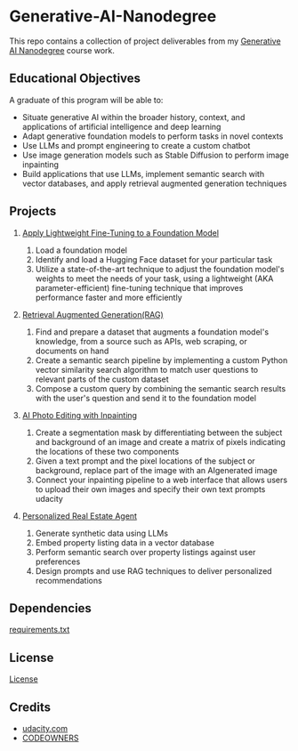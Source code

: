 # Generative-AI-Nanodegree
This repo contains a collection of project deliverables from my [Generative AI Nanodegree](https://www.udacity.com/course/generative-ai--nd608) course work.

## Educational Objectives
A graduate of this program will be able to:
  - Situate generative AI within the broader history, context, and
  applications of artificial intelligence and deep learning
  - Adapt generative foundation models to perform tasks in
  novel contexts
  - Use LLMs and prompt engineering to create a custom
  chatbot
  - Use image generation models such as Stable Diffusion to
  perform image inpainting
  - Build applications that use LLMs, implement semantic search
  with vector databases, and apply retrieval augmented
  generation techniques

## Projects
1. [Apply Lightweight Fine-Tuning to a Foundation Model](https://github.com/amanpreetsingh459/Generative-AI/tree/main/1.%20Generative%20AI%20Fundamentals/Project1-Lightweight%20Fine-Tuning(PEFT))
    1. Load a foundation model
    2. Identify and load a Hugging Face dataset for your particular task
    3. Utilize a state-of-the-art technique to adjust the foundation model's weights to meet the needs of your task, using a lightweight (AKA parameter-efficient) fine-tuning technique that improves performance faster and more efficiently

2. [Retrieval Augmented Generation(RAG)](https://github.com/amanpreetsingh459/Generative-AI/tree/main/2.%20LLMs%20%26%20Text%20Generation/Project2-Retrieval-Augmented-Generation(RAG))
    1. Find and prepare a dataset that augments a foundation model's knowledge, from a source such as APIs, web scraping, or documents on hand
    2. Create a semantic search pipeline by implementing a custom Python vector similarity search algorithm to match user questions to relevant parts of the custom dataset
    3. Compose a custom query by combining the semantic search results with the user's question and send it to the foundation model

3. [AI Photo Editing with Inpainting](https://github.com/amanpreetsingh459/Generative-AI/tree/main/3.%20Computer%20Vision%20and%20Generative%20AI/Project3-AI-Photo-Editing-with-Inpainting)
    1. Create a segmentation mask by differentiating between the subject and background of an image and create a matrix of pixels indicating the locations of these two components
    2. Given a text prompt and the pixel locations of the subject or background, replace part of the image with an AIgenerated image
    3. Connect your inpainting pipeline to a web interface that allows users to upload their own images and specify their own text prompts udacity

4. [Personalized Real Estate Agent](https://github.com/amanpreetsingh459/Generative-AI/tree/main/4.%20Building%20Generative%20AI%20Solutions/Project4-Personalized-Real-Estate-Agent)
    1. Generate synthetic data using LLMs
    2. Embed property listing data in a vector database
    3. Perform semantic search over property listings against user preferences
    4. Design prompts and use RAG techniques to deliver personalized recommendations
  
## Dependencies
[requirements.txt](requirements.txt)

## License
[License](LICENSE.md)

## Credits
- [udacity.com](udacity.com)
- [CODEOWNERS](CODEOWNERS)
